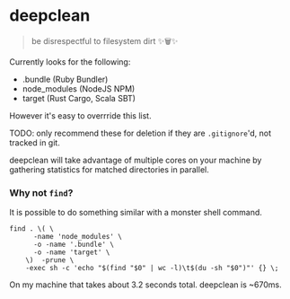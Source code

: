 # deepclean

> be disrespectful to filesystem dirt :sparkles::wastebasket::sparkles:

Currently looks for the following:
 - .bundle (Ruby Bundler)
 - node_modules (NodeJS NPM)
 - target (Rust Cargo, Scala SBT)

However it's easy to overrride this list.

TODO: only recommend these for deletion if they are `.gitignore`'d, not tracked
in git.

deepclean will take advantage of multiple cores on your machine by gathering
statistics for matched directories in parallel.


### Why not `find`?

It is possible to do something similar with a monster shell command.

```shell
find . \( \
      -name 'node_modules' \
      -o -name '.bundle' \
      -o -name 'target' \
    \)  -prune \
    -exec sh -c 'echo "$(find "$0" | wc -l)\t$(du -sh "$0")"' {} \;
```

On my machine that takes about 3.2 seconds total.  deepclean is ~670ms.
